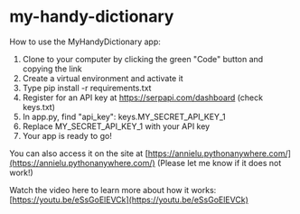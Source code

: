 # my-handy-dictionary
How to use the MyHandyDictionary app:
1. Clone to your computer by clicking the green "Code" button and copying the link
2. Create a virtual environment and activate it
3. Type pip install -r requirements.txt
4. Register for an API key at https://serpapi.com/dashboard (check keys.txt)
5. In app.py, find "api_key": keys.MY_SECRET_API_KEY_1
6. Replace MY_SECRET_API_KEY_1 with your API key
7. Your app is ready to go!

You can also access it on the site at [https://annielu.pythonanywhere.com/](https://annielu.pythonanywhere.com/) (Please let me know if it does not work!)

Watch the video here to learn more about how it works: [https://youtu.be/eSsGoElEVCk](https://youtu.be/eSsGoElEVCk)
